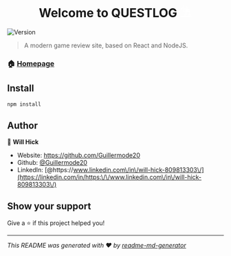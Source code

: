 <h1 align="center">Welcome to QUESTLOG<span>
  <svg xmlns="http://www.w3.org/2000/svg" width="1em" height="1em" viewBox="0 0 512 512">
	<path fill="white" d="m145.896 18.31l-21.51 3.016l50.184 404.992q11.874-.89 24.248-1.515l-30.935-237.614c25.61-7.714 50.943-16.448 73.25-36.277c14.77 90.454-1.795 182.196-2.377 272.658c12.68-.146 26.55-.009 37.9.293c-.566-6.92-7.696-101.44 24.094-130.373c18.74-17.055 75.734-6.549 75.734-6.549c13.115 21.985 13.064 36.927 8.98 62.612l31.163 8.045c2.469-14.451 1.707-51.72-7.055-96.522c-1.229-2.948-10.45-4.763-18.036-8.04c-.183-30.68 6.268-60.047.273-90.727c-14.382-11.332-45.991-20.998-70.762-34.35l-5.58-.762c-7.236 7.58-16.643 12.56-27.188 12.56c-15.213-2.301-26.7-10.05-33.625-20.849l-12.734-1.736c-23.748 18.203-50.06 31.28-77.733 41.635zM288.28 36.94c-6.21 0-12.37 3.612-17.55 11.154s-8.762 18.73-8.762 31.256s3.58 23.711 8.762 31.254c5.18 7.542 11.34 11.154 17.55 11.154s12.372-3.612 17.553-11.154c5.18-7.543 8.76-18.729 8.76-31.254s-3.58-23.714-8.76-31.256s-11.342-11.155-17.553-11.155zM109.873 54.4c-.932 2.868-1.81 5.768-2.848 8.555c-3.482 9.362-7.548 18.137-12.91 25.352c-5.361 7.214-12.501 13.287-21.787 14.603c-13.724 1.946-21 6.09-25.857 11.809c-4.858 5.72-7.681 14.024-9.352 25.42c-2.552 17.412-.925 39.067 1.97 61.132c1.418-4.107 2.921-8.171 4.733-12.01c4.205-8.905 9.672-17.033 17.334-23.017c7.663-5.984 17.6-9.48 28.815-9.146c7.657.228 13.652-4.943 18.765-14.57c5.056-9.52 7.849-22.506 7.909-31.97zm213.871 106.57c13.772 8.366 27.424 15.481 44.86 16.52c6.827 23.86 1.635 49.908.83 73.769c-22.109-4.356-43.114-9.48-45.623-23.147c2.972-34.461 3.447-49.16-.067-67.142m48.836 203.847c-4.585 21.75-13.021 42.473-24.904 63.268c36.88 2.608 75.117 5.883 112.222 15.611c-.06-19.97-6.113-40.476-16.906-60.699zm-127.242 76.692c-97.482.507-174.844 14.648-227.338 28.416V491h476v-18.94c-58.673-14.917-146.115-31.086-248.662-30.552z" />
</svg>
</span></h1>
<p>
  <img alt="Version" src="https://img.shields.io/badge/version-0.1-blue.svg?cacheSeconds=2592000" />
</p>

> A modern game review site, based on React and NodeJS.

### 🏠 [Homepage](questlog.gg)

## Install

```sh
npm install
```

## Author

👤 **Will Hick**

* Website: https://github.com/Guillermode20
* Github: [@Guillermode20](https://github.com/Guillermode20)
* LinkedIn: [@https:\/\/www.linkedin.com\/in\/will-hick-809813303\/](https://linkedin.com/in/https:\/\/www.linkedin.com\/in\/will-hick-809813303\/)

## Show your support

Give a ⭐️ if this project helped you!

***
_This README was generated with ❤️ by [readme-md-generator](https://github.com/kefranabg/readme-md-generator)_
